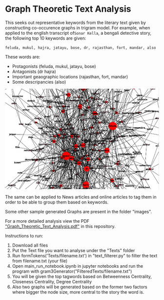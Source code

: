 # Graph Theoretic Text Analysis
This seeks out representative keywords from the literary text given by constructing co-occurence graphs in trigram model. For example, when applied to the english transcript of```Sonar Kella```, a bengali detective story, the following top 10 keywords are given:
```
feluda, mukul, hajra, jatayu, bose, dr, rajasthan, fort, mandar, also
```
These words are:
  * Protagonists (feluda, mukul, jatayu, bose)
  * Antagonists (dr hajra)
  * Important geaographic locations (rajasthan, fort, mandar)
  * Some descripancies (also)

![alt text](https://github.com/TheArijitSaha/Graph_Theoretic_Text_Analysis/blob/master/images/forReadme.png?raw=true)

The same can be applied to News articles and online articles to tag them in order to be able to group them based on keywords.

Some other sample generated Graphs are present in the folder "images".

For a more detailed analysis view the PDF ["Graph_Theoretic_Text_Analysis.pdf"](Graph_Theoretic_Text_Analysis.pdf) in this repository.

Instructions to run:
1. Download all files
2. Put the Text file you want to analyse under the "Texts" folder
3. Run formTokens('Texts/filename.txt') in "text_filterer.py" to filter the text from filename.txt (your file)
4. Open main_run_notebook.ipynb in jupyter notebooks and run the program with gram3Generator("FilteredTexts/filename.txt")
5. You will be given the top tagwords based on Betweenness Centrality, Closeness Centrality, Degree Centrality
6. Also two graphs will be generated based on the former two factors where bigger the node size, more central to the story the    word is.
